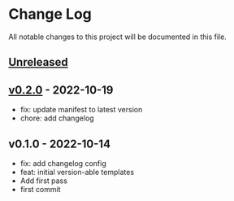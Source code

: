 # Change Log

All notable changes to this project will be documented in this file.

<a name="unreleased"></a>
## [Unreleased]



<a name="v0.2.0"></a>
## [v0.2.0] - 2022-10-19

- fix: update manifest to latest version
- chore: add changelog


<a name="v0.1.0"></a>
## v0.1.0 - 2022-10-14

- fix: add changelog config
- feat: initial version-able templates
- Add first pass
- first commit


[Unreleased]: https://github.com/observeinc/cloudformation-aws-lambda/compare/v0.2.0...HEAD
[v0.2.0]: https://github.com/observeinc/cloudformation-aws-lambda/compare/v0.1.0...v0.2.0
